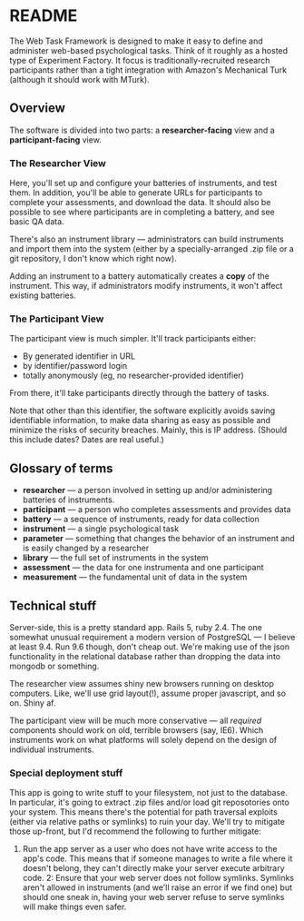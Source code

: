 # README

The Web Task Framework is designed to make it easy to define and administer web-based psychological tasks. Think of it roughly as a hosted type of Experiment Factory. It focus is traditionally-recruited research participants rather than a tight integration with Amazon's Mechanical Turk (although it should work with MTurk).

## Overview

The software is divided into two parts: a **researcher-facing** view and a **participant-facing** view.

### The Researcher View

Here, you'll set up and configure your batteries of instruments, and test them. In addition, you'll be able to generate URLs for participants to complete your assessments, and download the data. It should also be possible to see where participants are in completing a battery, and see basic QA data.

There's also an instrument library — administrators can build instruments and import them into the system (either by a specially-arranged .zip file or a git repository, I don't know which right now).

Adding an instrument to a battery automatically creates a **copy** of the instrument. This way, if administrators modify instruments, it won't affect existing batteries.

### The Participant View

The participant view is much simpler. It'll track participants either:

* By generated identifier in URL
* by identifier/password login
* totally anonymously (eg, no researcher-provided identifier)

From there, it'll take participants directly through the battery of tasks.

Note that other than this identifier, the software explicitly avoids saving identifiable information, to make data sharing as easy as possible and minimize the risks of security breaches. Mainly, this is IP address. (Should this include dates? Dates are real useful.)

## Glossary of terms

* **researcher** — a person involved in setting up and/or administering batteries of instruments.
* **participant** — a person who completes assessments and provides data
* **battery** — a sequence of instruments, ready for data collection
* **instrument** — a single psychological task
* **parameter** — something that changes the behavior of an instrument and is easily changed by a researcher
* **library** — the full set of instruments in the system
* **assessment** — the data for one instrumenta and one participant
* **measurement** — the fundamental unit of data in the system

## Technical stuff

Server-side, this is a pretty standard app. Rails 5, ruby 2.4. The one somewhat unusual requirement a modern version of PostgreSQL — I believe at least 9.4. Run 9.6 though, don't cheap out. We're making use of the json functionality in the relational database rather than dropping the data into mongodb or something.

The researcher view assumes shiny new browsers running on desktop computers. Like, we'll use grid layout(!), assume proper javascript, and so on. Shiny af.

The participant view will be much more conservative — all *required* components should work on old, terrible browsers (say, IE6). Which instruments work on what platforms will solely depend on the design of individual instruments.

### Special deployment stuff

This app is going to write stuff to your filesystem, not just to the database. In particular, it's going to extract .zip files and/or load git reposotories onto your system. This means there's the potential for path traversal exploits (either via relative paths or symlinks) to ruin your day. We'll try to mitigate those up-front, but I'd recommend the following to further mitigate:

1. Run the app server as a user who does not have write access to the app's code. This means that if someone manages to write a file where it doesn't belong, they can't directly make your server execute arbitrary code.
2: Ensure that your web server does not follow symlinks. Symlinks aren't allowed in instruments (and we'll raise an error if we find one) but should one sneak in, having your web server refuse to serve symlinks will make things even safer.